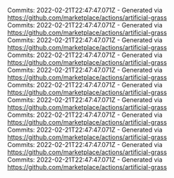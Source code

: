 Commits: 2022-02-21T22:47:47.071Z - Generated via https://github.com/marketplace/actions/artificial-grass
<br>
Commits: 2022-02-21T22:47:47.071Z - Generated via https://github.com/marketplace/actions/artificial-grass
<br>
Commits: 2022-02-21T22:47:47.071Z - Generated via https://github.com/marketplace/actions/artificial-grass
<br>
Commits: 2022-02-21T22:47:47.071Z - Generated via https://github.com/marketplace/actions/artificial-grass
<br>
Commits: 2022-02-21T22:47:47.071Z - Generated via https://github.com/marketplace/actions/artificial-grass
<br>
Commits: 2022-02-21T22:47:47.071Z - Generated via https://github.com/marketplace/actions/artificial-grass
<br>
Commits: 2022-02-21T22:47:47.071Z - Generated via https://github.com/marketplace/actions/artificial-grass
<br>
Commits: 2022-02-21T22:47:47.071Z - Generated via https://github.com/marketplace/actions/artificial-grass
<br>
Commits: 2022-02-21T22:47:47.071Z - Generated via https://github.com/marketplace/actions/artificial-grass
<br>
Commits: 2022-02-21T22:47:47.071Z - Generated via https://github.com/marketplace/actions/artificial-grass
<br>
Commits: 2022-02-21T22:47:47.071Z - Generated via https://github.com/marketplace/actions/artificial-grass
<br>
